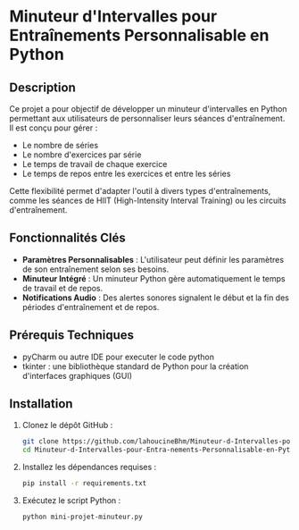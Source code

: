 # Minuteur d'Intervalles pour Entraînements Personnalisable en Python

## Description
Ce projet a pour objectif de développer un minuteur d'intervalles en Python permettant aux utilisateurs de personnaliser leurs séances d'entraînement. Il est conçu pour gérer :
- Le nombre de séries
- Le nombre d'exercices par série
- Le temps de travail de chaque exercice
- Le temps de repos entre les exercices et entre les séries

Cette flexibilité permet d'adapter l'outil à divers types d'entraînements, comme les séances de HIIT (High-Intensity Interval Training) ou les circuits d'entraînement.

## Fonctionnalités Clés
- **Paramètres Personnalisables** : L'utilisateur peut définir les paramètres de son entraînement selon ses besoins.
- **Minuteur Intégré** : Un minuteur Python gère automatiquement le temps de travail et de repos.
- **Notifications Audio** : Des alertes sonores signalent le début et la fin des périodes d'entraînement et de repos.

## Prérequis Techniques
- pyCharm ou autre IDE pour executer le code python 
- tkinter : une bibliothèque standard de Python pour la création d'interfaces graphiques (GUI)

## Installation
1. Clonez le dépôt GitHub :
   ```bash
   git clone https://github.com/lahoucineBhm/Minuteur-d-Intervalles-pour-Entra-nements-Personnalisable-en-Python.git
   cd Minuteur-d-Intervalles-pour-Entra-nements-Personnalisable-en-Python
   ```
2. Installez les dépendances requises :
   ```bash
   pip install -r requirements.txt
   ```
3. Exécutez le script Python :
   ```bash
   python mini-projet-minuteur.py
   ```


